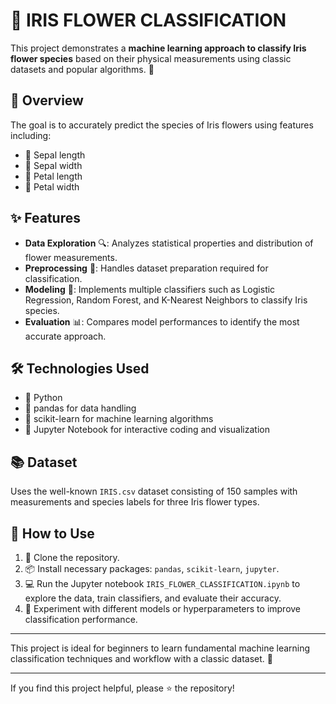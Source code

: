# 🌸 IRIS FLOWER CLASSIFICATION

This project demonstrates a **machine learning approach to classify Iris flower species** based on their physical measurements using classic datasets and popular algorithms. 🌿

## 📝 Overview

The goal is to accurately predict the species of Iris flowers using features including:

- 📏 Sepal length  
- 📐 Sepal width  
- 📏 Petal length  
- 📐 Petal width

## ✨ Features

- **Data Exploration** 🔍: Analyzes statistical properties and distribution of flower measurements.
- **Preprocessing** 🧹: Handles dataset preparation required for classification.
- **Modeling** 🤖: Implements multiple classifiers such as Logistic Regression, Random Forest, and K-Nearest Neighbors to classify Iris species.
- **Evaluation** 📊: Compares model performances to identify the most accurate approach.

## 🛠️ Technologies Used

- 🐍 Python  
- 🐼 pandas for data handling  
- 🔗 scikit-learn for machine learning algorithms  
- 📒 Jupyter Notebook for interactive coding and visualization

## 📚 Dataset

Uses the well-known `IRIS.csv` dataset consisting of 150 samples with measurements and species labels for three Iris flower types.

## 🚀 How to Use

1. 🧬 Clone the repository.  
2. 📦 Install necessary packages: `pandas`, `scikit-learn`, `jupyter`.  
3. 💻 Run the Jupyter notebook `IRIS_FLOWER_CLASSIFICATION.ipynb` to explore the data, train classifiers, and evaluate their accuracy.  
4. 🚧 Experiment with different models or hyperparameters to improve classification performance.

---

This project is ideal for beginners to learn fundamental machine learning classification techniques and workflow with a classic dataset. 🌟

---

If you find this project helpful, please ⭐ the repository!
